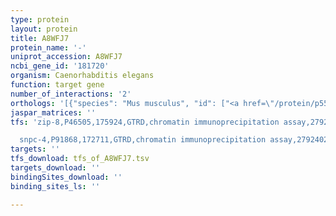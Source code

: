 ```yaml
---
type: protein
layout: protein
title: A8WFJ7
protein_name: '-'
uniprot_accession: A8WFJ7
ncbi_gene_id: '181720'
organism: Caenorhabditis elegans
function: target gene
number_of_interactions: '2'
orthologs: '[{"species": "Mus musculus", "id": ["<a href=\"/protein/p55065\">P55065</a>"]}, {"species": "Rattus norvegicus", "id": ["<a href=\"/protein/e9psp1\">E9PSP1</a>"]}]'
jaspar_matrices: ''
tfs: 'zip-8,P46505,175924,GTRD,chromatin immunoprecipitation assay,27924024%5Buid%5D,No

  snpc-4,P91868,172711,GTRD,chromatin immunoprecipitation assay,27924024%5Buid%5D,No'
targets: ''
tfs_download: tfs_of_A8WFJ7.tsv
targets_download: ''
bindingSites_download: ''
binding_sites_ls: ''

---
```

